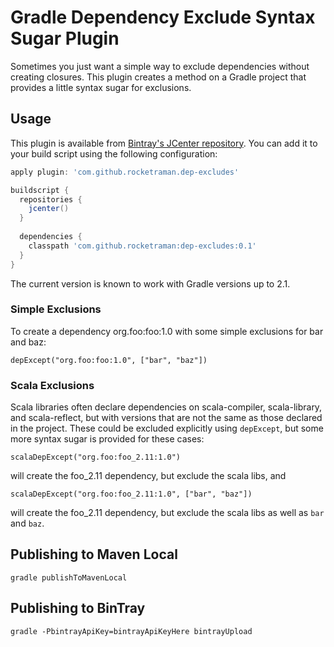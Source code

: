# Gradle Dependency Exclude Syntax Sugar Plugin

Sometimes you just want a simple way to exclude dependencies without creating closures. This plugin
creates a method on a Gradle project that provides a little syntax sugar for exclusions.

## Usage

This plugin is available from [Bintray's JCenter repository](http://jcenter.bintray.com/). You can add it to your build script using
the following configuration:

```groovy
apply plugin: 'com.github.rocketraman.dep-excludes'

buildscript {
  repositories {
    jcenter()
  }
  
  dependencies {
    classpath 'com.github.rocketraman:dep-excludes:0.1'
  }
}
```
The current version is known to work with Gradle versions up to 2.1.

### Simple Exclusions

To create a dependency org.foo:foo:1.0 with some simple exclusions for bar and baz:

`depExcept("org.foo:foo:1.0", ["bar", "baz"])`

### Scala Exclusions

Scala libraries often declare dependencies on scala-compiler, scala-library, and scala-reflect, but with
versions that are not the same as those declared in the project. These could be excluded explicitly using
`depExcept`, but some more syntax sugar is provided for these cases:

`scalaDepExcept("org.foo:foo_2.11:1.0")`

will create the foo_2.11 dependency, but exclude the scala libs, and 

`scalaDepExcept("org.foo:foo_2.11:1.0", ["bar", "baz"])`

will create the foo_2.11 dependency, but exclude the scala libs as well as `bar` and `baz`.

## Publishing to Maven Local

`gradle publishToMavenLocal`

## Publishing to BinTray

`gradle -PbintrayApiKey=bintrayApiKeyHere bintrayUpload`
